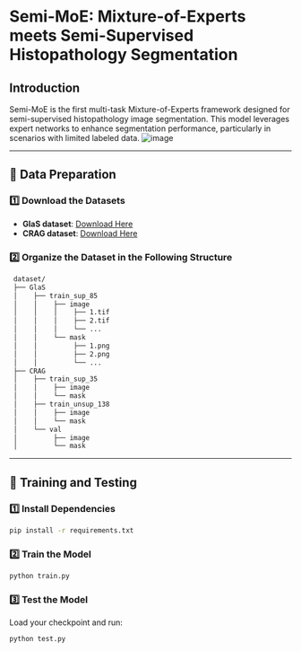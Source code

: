 # Semi-MoE: Mixture-of-Experts meets Semi-Supervised Histopathology Segmentation

## Introduction
Semi-MoE is the first multi-task Mixture-of-Experts framework designed for semi-supervised histopathology image segmentation. This model leverages expert networks to enhance segmentation performance, particularly in scenarios with limited labeled data.
![image](https://github.com/user-attachments/assets/4f200464-ab85-4459-ac6d-06c1644d5c5d)

---

## 📂 Data Preparation

### 1️⃣ Download the Datasets
- **GlaS dataset**: [Download Here](https://datasets.activeloop.ai/docs/ml/datasets/glas-dataset/)
- **CRAG dataset**: [Download Here](https://opendatalab.com/OpenDataLab/CRAG/tree/main)

### 2️⃣ Organize the Dataset in the Following Structure
```bash
 dataset/
 ├── GlaS
 │    ├── train_sup_85
 │    │    ├── image
 │    │    │    ├── 1.tif
 │    │    │    ├── 2.tif
 │    │    │    └── ...
 │    │    └── mask
 │    │         ├── 1.png
 │    │         ├── 2.png
 │    │         └── ...
 ├── CRAG
 │    ├── train_sup_35
 │    │    ├── image
 │    │    └── mask
 │    ├── train_unsup_138
 │    │    ├── image
 │    │    └── mask
 │    └── val
 │         ├── image
 │         └── mask
```

---

## 🚀 Training and Testing

### 1️⃣ Install Dependencies
```bash
pip install -r requirements.txt
```

### 2️⃣ Train the Model
```bash
python train.py
```

### 3️⃣ Test the Model
Load your checkpoint and run:
```bash
python test.py
```
